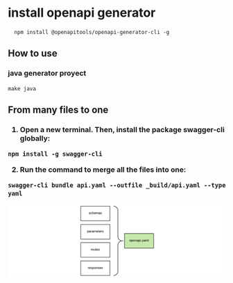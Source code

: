 <h1>
  install openapi generator
</h1>


```node
  npm install @openapitools/openapi-generator-cli -g
```

<h2>
How to use
</h2>

<h3>
java generator proyect

</h3>

```
make java
```

<h2>
From many files to one
<h3>


1. Open a new terminal. Then, install the package swagger-cli globally:
```node
npm install -g swagger-cli
```

2. Run the command to merge all the files into one:
```node
swagger-cli bundle api.yaml --outfile _build/api.yaml --type yaml
```

![distribution](split.png?raw=true "distribution")